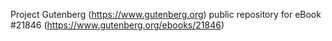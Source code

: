 Project Gutenberg (https://www.gutenberg.org) public repository for eBook #21846 (https://www.gutenberg.org/ebooks/21846)
